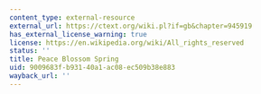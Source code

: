 ```yaml
---
content_type: external-resource
external_url: https://ctext.org/wiki.pl?if=gb&chapter=945919
has_external_license_warning: true
license: https://en.wikipedia.org/wiki/All_rights_reserved
status: ''
title: Peace Blossom Spring
uid: 9009683f-b931-40a1-ac08-ec509b38e883
wayback_url: ''
---
```

